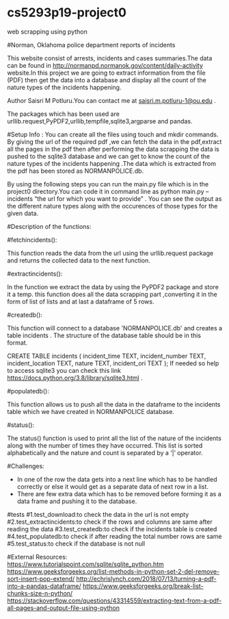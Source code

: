 # cs5293p19-project0
web scrapping using python


#Norman, Oklahoma police department reports of incidents 

This website consist of arrests, incidents and cases summaries.The data can be found in http://normanpd.normanok.gov/content/daily-activity website.In this project we are going to extract information from the file (PDF) then get the data into a database and display all the count of the nature types of the incidents happening.

Author Saisri M Potluru.You can contact me at saisri.m.potluru-1@ou.edu .


The packages which has been used are urllib.request,PyPDF2,urllib,tempfile,sqlite3,argparse and pandas.


#Setup Info : 
You can create all the files using touch and mkdir commands.
By giving the url of the required pdf ,we can fetch the data in the pdf,extract all the pages in the pdf then after performing the data scrapping the data is pushed to the sqlite3 database and we can get to know the count of the nature types of the incidents happening .The data which is extracted from the pdf has been stored as NORMANPOLICE.db. 

By using the following steps you can run the main.py file which is in the project0 directory.You can code it in command line as python main.py –incidents “the url for which you want to provide” . You can see the output as the different nature types along with the occurences of those types for the given data.


#Description of the functions:

#fetchincidents():

This function reads the data from the url using the urllib.request package and returns the collected data to the next function.


#extractincidents():

In the function we extract the data by using the PyPDF2 package and store it a temp. this function does all the data scrapping part ,converting it in the form of list of lists and at last  a dataframe of  5 rows.


#createdb():

This function will connect to a database 'NORMANPOLICE.db' and creates a table incidents .
The structure of the database table should be in this format.

CREATE TABLE incidents (
incident_time TEXT,
incident_number TEXT,
incident_location TEXT,
nature TEXT,
incident_ori TEXT
);
If needed so help to access sqlite3 you can check this link https://docs.python.org/3.8/library/sqlite3.html .

#populatedb():

This function allows us to push all the data in the dataframe to the incidents table which we have created in NORMANPOLICE database.

#status():

The status() function is used to print all the list of the nature of the incidents along with the number of times they have occurred. This list is sorted alphabetically and the nature and count is separated by a ‘|’ operator.


#Challenges:

-	In one of the row the data gets into a next line which has to be handled correctly or else it would get as a separate data of next row in a list.
-	There are few extra data which has to be removed before forming it as a data frame and pushing it to the database.

#tests 
#1.test_download:to check the data in the url is not empty
#2.test_extractincidents:to check if the rows and columns are same after reading the data
#3.test_createdb:to check if the incidents table is created 
#4.test_populatedb:to check if after reading the total number rows are same 
#5.test_status:to check if the database is not null

#External Resources:
https://www.tutorialspoint.com/sqlite/sqlite_python.htm https://www.geeksforgeeks.org/list-methods-in-python-set-2-del-remove-sort-insert-pop-extend/ http://echrislynch.com/2018/07/13/turning-a-pdf-into-a-pandas-dataframe/
https://www.geeksforgeeks.org/break-list-chunks-size-n-python/ 
https://stackoverflow.com/questions/43314559/extracting-text-from-a-pdf-all-pages-and-output-file-using-python 






